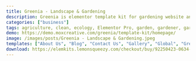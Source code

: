 ```yaml
---
title: Greenia - Landscape & Gardening
description: Greenia is elementor template kit for gardening website and its related services. This template kit is perfect for gardening, landscape, decoration,  even for lawn service website. It has 12+ pre-built templates with cool design and modern style. You can easily make beautiful green landscape & gardening website with this elementor template kit.
categories: ["business"]
tags: agriculture, clean, ecology, Elementor Pro, garden, gardener, gardening, green, landscape, landscaper, landscaping, lawn service, modern, plants, trade service
demo: https://demo.moxcreative.com/greenia/template-kit/homepage/
image: /images/posts/Greenia - Landscape & Gardening.jpeg
templates: ["About Us", "Blog", "Contact Us", "Gallery", "Global", "Greenia V1 Archives", "Greenia V1 Error 404", "Greenia V1 Footer", "Greenia V1 Header", "Greenia V1 Single Post", "Homepage", "Pricing", "Service", "Single Service", "Team"]
download: https://elemkits.lemonsqueezy.com/checkout/buy/92250423-0634-4973-b379-59e5ab480442
---
```

